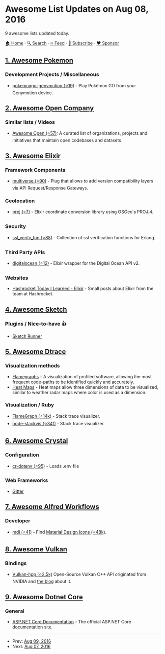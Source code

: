 # Awesome List Updates on Aug 08, 2016

9 awesome lists updated today.

[🏠 Home](/README.md) · [🔍 Search](https://www.trackawesomelist.com/search/) · [🔥 Feed](https://www.trackawesomelist.com/rss.xml) · [📮 Subscribe](https://trackawesomelist.us17.list-manage.com/subscribe?u=d2f0117aa829c83a63ec63c2f&id=36a103854c) · [❤️  Sponsor](https://github.com/sponsors/theowenyoung)



## [1. Awesome Pokemon](/content/tobiasbueschel/awesome-pokemon/README.md)

### Development Projects / Miscellaneous

*   [pokemongo-genymotion (⭐19)](https://github.com/jlobos/pokemongo-genymotion) - Play Pokémon GO from your Genymotion device.

## [2. Awesome Open Company](/content/opencompany/awesome-open-company/README.md)

### Similar lists / Videos

*   [Awesome Open (⭐57)](https://github.com/paulhendricks/awesome-open):
    A curated list of organizations, projects and initiatives that maintain open codebases and datasets

## [3. Awesome Elixir](/content/h4cc/awesome-elixir/README.md)

### Framework Components

*   [multiverse (⭐90)](https://github.com/Nebo15/multiverse) - Plug that allows to add version compatibility layers via API Request/Response Gateways.

### Geolocation

*   [proj (⭐7)](https://github.com/CandyGumdrop/proj) - Elixir coordinate conversion library using OSGeo's PROJ.4.

### Security

*   [ssl\_verify\_fun (⭐88)](https://github.com/deadtrickster/ssl_verify_fun.erl) - Collection of ssl verification functions for Erlang.

### Third Party APIs

*   [digitalocean (⭐12)](https://github.com/lukeed/elixir-digitalocean) - Elixir wrapper for the Digital Ocean API v2.

### Websites

*   [Hashrocket Today I Learned - Elixir](https://til.hashrocket.com/elixir) - Small posts about Elixir from the team at Hashrocket.

## [4. Awesome Sketch](/content/diessica/awesome-sketch/README.md)

### Plugins / Nice-to-have :thumbsup:

*   [Sketch Runner](http://sketchrunner.com)

## [5. Awesome Dtrace](/content/xen0l/awesome-dtrace/README.md)

### Visualization methods

*   [Flamegraphs](http://www.brendangregg.com/flamegraphs.html) - A visualization of profiled software, allowing the most frequent code-paths to be identified quickly and accurately.
*   [Heat Maps](http://brendangregg.com/heatmaps.html) - Heat maps allow three dimensions of data to be visualized, similar to weather radar maps where color is used as a dimension.

### Visualization / Ruby

*   [FlameGraph (⭐14k)](https://github.com/brendangregg/FlameGraph) - Stack trace visualizer.
*   [node-stackvis (⭐341)](https://github.com/joyent/node-stackvis) - Stack trace visualizer.

## [6. Awesome Crystal](/content/veelenga/awesome-crystal/README.md)

### Configuration

*   [cr-dotenv (⭐95)](https://github.com/gdotdesign/cr-dotenv) - Loads .env file

### Web Frameworks

*   [Gitter](https://gitter.im/crystal-lang/crystal)

## [7. Awesome Alfred Workflows](/content/alfred-workflows/awesome-alfred-workflows/README.md)

### Developer

*   [mdi (⭐41)](https://github.com/importre/alfred-mdi) - Find [Material Design Icons (⭐48k)](https://github.com/google/material-design-icons).

## [8. Awesome Vulkan](/content/vinjn/awesome-vulkan/README.md)

### Bindings

*   [Vulkan-hpp (⭐2.5k)](https://github.com/KhronosGroup/Vulkan-Hpp) Open-Source Vulkan C++ API originated from NVIDIA and [the blog](https://developer.nvidia.com/open-source-vulkan-c-api) about it.

## [9. Awesome Dotnet Core](/content/thangchung/awesome-dotnet-core/README.md)

### General

*   [ASP.NET Core Documentation](https://docs.asp.net/en/latest/) - The official ASP.NET Core documentation site.

---

- Prev: [Aug 09, 2016](/content/2016/08/09/README.md)
- Next: [Aug 07, 2016](/content/2016/08/07/README.md)